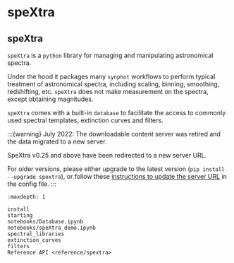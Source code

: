 # speXtra

## speXtra

`speXtra` is a `python` library for managing and manipulating astronomical spectra.

Under the hood it packages many `synphot` workflows to perform typical
treatment of astronomical spectra, including scaling, binning, smoothing, redshifting, etc.
`speXtra` does not make measurement on the spectra, except obtaining magnitudes.

`speXtra` comes with a built-in `database` to facilitate the access
to commonly used spectral templates, extinction curves and filters.

:::{warning}
July 2022: The downloadable content server was retired and the data migrated to a new server.

SpeXtra v0.25 and above have been redirected to a new server URL.

For older versions, please either upgrade to the latest version (`pip install --upgrade spextra`), or follow these [instructions to update the server URL](https://astarvienna.github.io/server_upgrade_instructions.html) in the config file.
:::

```{toctree}
:maxdepth: 1

install
starting
notebooks/Database.ipynb
notebooks/speXtra_demo.ipynb
spectral_libraries
extinction_curves
filters
Reference API <reference/spextra>
```
